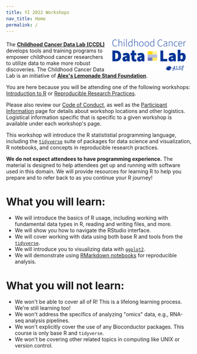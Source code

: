 ```yaml
---
title: YI 2022 Workshops
nav_title: Home
permalink: /
---
```



<p><img style = "padding: 0 15px; float: right;" img src = "images/ccdl-logo.png" width = "200"></p>
<p style="margin-top: 20px;"> </p>
<p>
The <b><a href="https://www.ccdatalab.org/" title="Alex's Lemonade Stand Foundation">Childhood Cancer Data Lab (CCDL)</a></b> develops tools and training programs to empower childhood cancer researchers to utilize  data to make more robust discoveries.
The Childhood Cancer Data Lab is an initiative of <b><a href="https://www.alexslemonade.org/" title="Alex's Lemonade Stand Foundation">Alex's Lemonade Stand Foundation</a></b>.
</p>

You are here because you will be attending one of the following workshops: [Introduction to R](./intro_R) or [Reproducible Research Practices](./rrp).

Please also review our [Code of Conduct](code-of-conduct.md), as well as the [Participant Information](participant-information.md) page for details about workshop locations and other logistics.
Logistical information specific that is specific to a given workshop is available under each workshop's page.


This workshop will introduce the R statististial programming language, including the [`tidyverse`](https://www.tidyverse.org/) suite of packages for data science and visualization, R notebooks, and concepts in reproducible research practices.

**We do not expect attendees to have programming experience.**
The material is designed to help attendees get up and running with software used in this domain.
We will provide resources for learning R to help you prepare and to refer back to as you continue your R journey!

# What you will learn:

* We will introduce the basics of R usage, including working with fundamental data types in R, reading and writing files, and more.
* We will show you how to navigate the RStudio interface.
* We will cover working with data using both base R and tools from the [`tidyverse`](https://www.tidyverse.org/).
* We will introduce you to visualizing data with [`ggplot2`](https://ggplot2.tidyverse.org/).
* We will demonstrate using [RMarkdown notebooks](https://rmarkdown.rstudio.com/) for reproducible analysis.

# What you will not learn:

* We won't be able to cover all of R! This is a lifelong learning process. We're still learning too!
* We won't address the specifics of analyzing "omics" data, e.g., RNA-seq analysis pipelines.
* We won't explicitly cover the use of any Bioconductor packages. This course is only base R and `tidyverse`.
* We won't be covering other related topics in computing like UNIX or version control.



<!--
**Looking for more?**
We have compiled a set of [useful resources](reproducibility_resources.md) that support reproducible computational research that we recommend for your future reading and exploration!
-->